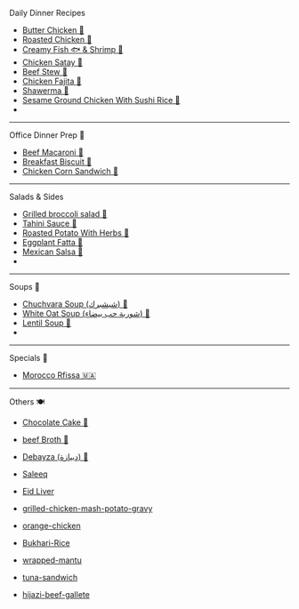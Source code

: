 Daily Dinner Recipes

- [Butter Chicken 🧈](butter-chicken.md)
- [Roasted Chicken 🍗](Roasted-Chicken.md)
- [Creamy Fish 🐟 & Shrimp 🦐](/creamy-fish.md)
- [Chicken Satay 🍢](Chicken-Satay.md)
- [Beef Stew 🥩](beef-stew.md)
- [Chicken Fajita 🐓](/chicken-fajita.md)
- [Shawerma 🥙](/shawerma.md)
- [Sesame Ground Chicken With Sushi Rice 🍚](Sesame-Ground-Chicken.md)
-

---
Office Dinner Prep 💼

- [Beef Macaroni 🍝](beef-mac.md)
- [Breakfast Biscuit 🍞](breakfast-biscuit.md)
- [Chicken Corn Sandwich 🌽](Chicken-Corn-Sandwich.md)

---

Salads & Sides

- [Grilled broccoli salad 🥦](Grilled-broccoli-salad.md)
- [Tahini Sauce 🫙](tahini-sauce.md)
- [Roasted Potato With Herbs 🥔](potato-with-herbs.md)
- [Eggplant Fatta 🍆](eggplant-fatta.md)
- [Mexican Salsa 🍅](Mexican-Salsa.md)
-

---

Soups 🍲

- [Chuchvara Soup (شيشبرك) 🍜](/Chuchvara.md)
- [White Oat Soup (شوربة حب بيضاء) 🍲](/hijazi-oat-soup.md)
- [Lentil Soup 🍲](lentil-soup.md)
-

---

Specials 🎉

- [Morocco Rfissa 🇲🇦](Morocco-Rfissa.md)

---
Others 🍽️

- [Chocolate Cake 🍰](choclate-cake.md)

- [beef Broth 🥩](/beef-broth.md)
- [Debayza (دبيازة) 🥮](/debayza.md)
- [Saleeq](saleeq-chicken-breasts.md)
- [Eid Liver](eid-liver.md)
- [grilled-chicken-mash-potato-gravy](grilled-chicken-mash-potato-gravy.md)
- [orange-chicken](orange-chicken.md)
- [Bukhari-Rice](Bukhari-Rice.md)
- [wrapped-mantu](wrapped-mantu.md)
- [tuna-sandwich](tuna-sandwich.md)
- [hijazi-beef-gallete](hijazi-beef-gallete.md)


